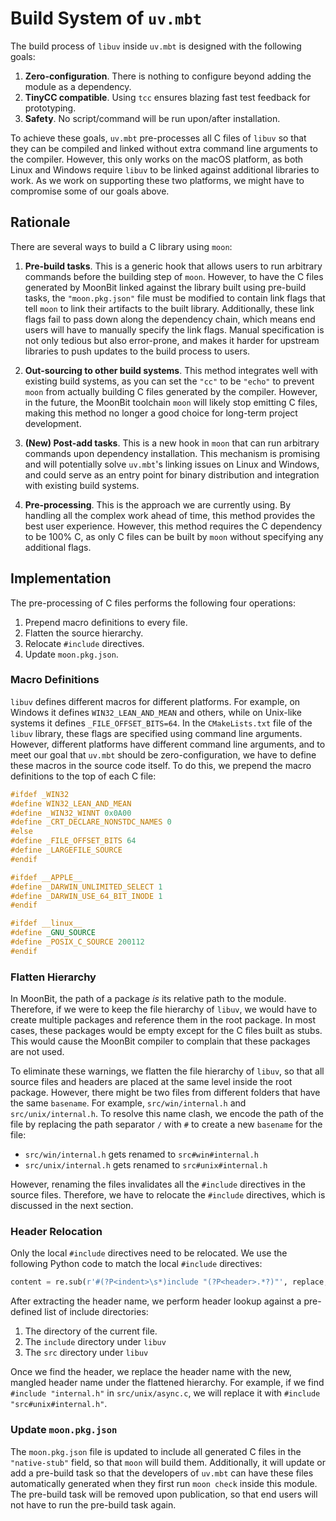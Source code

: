 # Build System of `uv.mbt`

The build process of `libuv` inside `uv.mbt` is designed with the following goals:

1. **Zero-configuration**. There is nothing to configure beyond adding the
   module as a dependency.
2. **TinyCC compatible**. Using `tcc` ensures blazing fast test feedback for
   prototyping.
3. **Safety**. No script/command will be run upon/after installation.

To achieve these goals, `uv.mbt` pre-processes all C files of `libuv` so that
they can be compiled and linked without extra command line arguments to the
compiler. However, this only works on the macOS platform, as both Linux and
Windows require `libuv` to be linked against additional libraries to work. As we
work on supporting these two platforms, we might have to compromise some of our
goals above.

## Rationale

There are several ways to build a C library using `moon`:

1. **Pre-build tasks**. This is a generic hook that allows users to run
   arbitrary commands before the building step of `moon`. However, to have the C
   files generated by MoonBit linked against the library built using pre-build
   tasks, the `"moon.pkg.json"` file must be modified to contain link flags that
   tell `moon` to link their artifacts to the built library. Additionally, these
   link flags fail to pass down along the dependency chain, which means end
   users will have to manually specify the link flags. Manual specification is
   not only tedious but also error-prone, and makes it harder for upstream
   libraries to push updates to the build process to users.

2. **Out-sourcing to other build systems**. This method integrates well with
   existing build systems, as you can set the `"cc"` to be `"echo"` to prevent
   `moon` from actually building C files generated by the compiler. However, in
   the future, the MoonBit toolchain `moon` will likely stop emitting C files,
   making this method no longer a good choice for long-term project development.

3. **(New) Post-add tasks**. This is a new hook in `moon` that can run arbitrary
   commands upon dependency installation. This mechanism is promising and will
   potentially solve `uv.mbt`'s linking issues on Linux and Windows, and could
   serve as an entry point for binary distribution and integration with existing
   build systems.

4. **Pre-processing**. This is the approach we are currently using. By handling
   all the complex work ahead of time, this method provides the best user
   experience. However, this method requires the C dependency to be 100% C, as
   only C files can be built by `moon` without specifying any additional flags.

## Implementation

The pre-processing of C files performs the following four operations:

1. Prepend macro definitions to every file.
2. Flatten the source hierarchy.
3. Relocate `#include` directives.
4. Update `moon.pkg.json`.

### Macro Definitions

`libuv` defines different macros for different platforms. For example, on
Windows it defines `WIN32_LEAN_AND_MEAN` and others, while on Unix-like systems
it defines `_FILE_OFFSET_BITS=64`. In the `CMakeLists.txt` file of the `libuv`
library, these flags are specified using command line arguments. However,
different platforms have different command line arguments, and to meet our goal
that `uv.mbt` should be zero-configuration, we have to define these macros in
the source code itself. To do this, we prepend the macro definitions to the top
of each C file:

```c
#ifdef _WIN32
#define WIN32_LEAN_AND_MEAN
#define _WIN32_WINNT 0x0A00
#define _CRT_DECLARE_NONSTDC_NAMES 0
#else
#define _FILE_OFFSET_BITS 64
#define _LARGEFILE_SOURCE
#endif

#ifdef __APPLE__
#define _DARWIN_UNLIMITED_SELECT 1
#define _DARWIN_USE_64_BIT_INODE 1
#endif

#ifdef __linux__
#define _GNU_SOURCE
#define _POSIX_C_SOURCE 200112
#endif
```

### Flatten Hierarchy

In MoonBit, the path of a package _is_ its relative path to the module.
Therefore, if we were to keep the file hierarchy of `libuv`, we would have to
create multiple packages and reference them in the root package. In most cases,
these packages would be empty except for the C files built as stubs. This would
cause the MoonBit compiler to complain that these packages are not used.

To eliminate these warnings, we flatten the file hierarchy of `libuv`, so that
all source files and headers are placed at the same level inside the root
package. However, there might be two files from different folders that have the
same `basename`. For example, `src/win/internal.h` and `src/unix/internal.h`. To
resolve this name clash, we encode the path of the file by replacing the path
separator `/` with `#` to create a new `basename` for the file:

- `src/win/internal.h` gets renamed to `src#win#internal.h`
- `src/unix/internal.h` gets renamed to `src#unix#internal.h`

However, renaming the files invalidates all the `#include` directives in the
source files. Therefore, we have to relocate the `#include` directives, which is
discussed in the next section.

### Header Relocation

Only the local `#include` directives need to be relocated. We use the following
Python code to match the local `#include` directives:

```python
content = re.sub(r'#(?P<indent>\s*)include "(?P<header>.*?)"', replace, content)
```

After extracting the header name, we perform header lookup against a pre-defined
list of include directories:

1. The directory of the current file.
2. The `include` directory under `libuv`
3. The `src` directory under `libuv`

Once we find the header, we replace the header name with the new, mangled header
name under the flattened hierarchy. For example, if we find
`#include "internal.h"` in `src/unix/async.c`, we will replace it with
`#include "src#unix#internal.h"`.

### Update `moon.pkg.json`

The `moon.pkg.json` file is updated to include all generated C files in the
`"native-stub"` field, so that `moon` will build them. Additionally, it will
update or add a pre-build task so that the developers of `uv.mbt` can have these
files automatically generated when they first run `moon check` inside this
module. The pre-build task will be removed upon publication, so that end users
will not have to run the pre-build task again.
